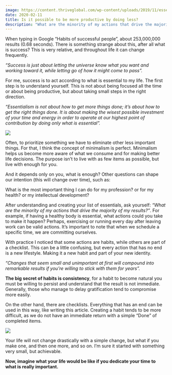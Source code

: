 ```yaml
---
image: https://content.thriveglobal.com/wp-content/uploads/2019/11/essentialism_energy.png
date: 2020-02-11
title: Is it possible to be more productive by doing less?
description: "What are the minority of my actions that drive the majority of my results?"
---
```


When typing in Google “Habits of successful people”, about 253,000,000 results (0.68 seconds). There is something strange about this, after all what is success? This is very relative, and throughout life it can change frequently.

*“Success is just about letting the universe know what you want and working toward it, while letting go of how it might come to pass”.*

For me, success is to act according to what is essential to my life. The first step is to understand yourself. This is not about being focused all the time or about being productive, but about taking small steps in the right direction.

*“Essentialism is not about how to get more things done; it’s about how to get the right things done. It is about making the wisest possible investment of your time and energy in order to operate at our highest point of contribution by doing only what is essential”.*

![](https://content.thriveglobal.com/wp-content/uploads/2019/11/essentialism_energy.png)

Often, to prioritize something we have to eliminate other less important things. For that, I think the concept of minimalism is perfect. Minimalism helps us become more aware of what we consume and for making better life decisions. The purpose isn’t to live with as few items as possible, but live with enough for you.

And it depends only on you, what is enough? Other questions can shape our intention (this will change over time), such as:

What is the most important thing I can do for my profession? or for my health? or my intellectual development?

After understanding and creating your list of essentials, ask yourself: *“What are the minority of my actions that drive the majority of my results?”*. For example, if having a healthy body is essential, what actions could you take to make it happen? Perhaps, exercising or running every day after leaving work can be valid actions. It’s important to note that when we schedule a specific time, we are committing ourselves.

With practice I noticed that some actions are habits, while others are part of a checklist. This can be a little confusing, but every action that has no end is a new lifestyle. Making it a new habit and part of your new identity.

*“*Changes that seem small and unimportant at first will compound into remarkable results if you’re willing to stick with them for years*”.*

**The big secret of habits is consistency**, for a habit to become natural you must be willing to persist and understand that the result is not immediate. Generally, those who manage to delay gratification tend to compromise more easily.

On the other hand, there are checklists. Everything that has an end can be used in this way, like writing this article. Creating a habit tends to be more difficult, as we do not have an immediate return with a simple “Done” of completed items.

![](https://cdn-images-1.medium.com/max/2000/0*BfAVhFyiWgdAQy3r.png)

Your life will not change drastically with a simple change, but what if you make one, and then one more, and so on. I’m sure it started with something very small, but achievable.

**Now, imagine what your life would be like if you dedicate your time to what is really important.**

